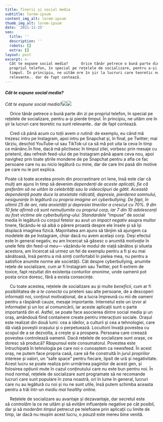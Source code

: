 ```yaml
---
title: Tinerii și social media
subtitle: lorem-ipsum
content_img_alt: lorem-ipsum
thumb_img_alt: lorem-ipsum
date: '2021-11-25'
seo:
  title: ''
  description: ''
  robots: []
  extra: []
layout: post
excerpt: >-
  Cât te expune social media?      Orice tânăr petrece o bună parte din zi pe
  propriul telefon, în special pe rețelele de socializare, pentru a-și pierde
  timpul. În principiu, ne uităm ore în șir la lucruri care teoretic nu sunt
  relevante.. dar de fapt contează.
---
```

#### *Cât te expune social media?*

*Cât te expune social media?*![](https://lh3.googleusercontent.com/jUkAkjG1-wfZp6JS1mPVGClgd6IMe1pl-ARv5ot_qBwY2jFiQJnGc7Ohu61-1EV7z7P-AAyHcUFSg81trKPV4bxjK64FeF11o\_6uolGqhXSjxHG5lG8un_ZVbWd0hGHXdTwmxWI)![](https://lh5.googleusercontent.com/t\_3wrGzlkBqnYP7szwU87LjCsZYRN8OoiYuKXG-EV-k7xyj2ykC519\_1ybiWM8dskbvCq7oSka7OO_WvUaDvjX8\__M7\_6pWFk9vJkAF9Rkof0mKHVv2OnFVKW_lXterTcWlg8J8)

    Orice tânăr petrece o bună parte din zi pe propriul telefon, în special pe rețelele de socializare, pentru a-și pierde timpul. În principiu, ne uităm ore în șir la lucruri care teoretic nu sunt relevante.. dar de fapt contează.

    Cred că până acum cu toții avem *o rutină*: de exemplu, eu când mă trezesc intru pe Instagram, apoi intru pe Snapchat și, în final, pe Twitter; mai târziu, deschid YouTube-ul sau TikTok-ul ca să mă pot uita la ceva în timp ce mănânc.În fine, dacă mă plictisesc în timpul zilei, vorbesc prin mesaje cu prietenii, dau refresh feed-ului de pe Instagram până apare ceva nou, apoi navighez prin toate știrile mondene de pe Snapchat pentru a afla ce fac persoane care nu au nicio legătură cu mine, dar de care îmi pasă din motive pe care nu le pot explica.

Poate că toate acestea provin din procrastinare ori lene, însă este clar că mulți am ajuns în timp să devenim *dependenți de aceste aplicații, fie că preferăm să ne uităm la celebrități sau la videoclipuri de gătit. Această dependență poate duce la anxietate ridicată, depresie, pierderea somnului, nesiguranțe în legătură cu propria imagine ori cyberbullying. De fapt, în ultimii 25 de ani, rata anxietății și depresiei tinerilor a crescut cu 70%. 9 din 10 fete afirmă că sunt nemulțumite cu propriul corp, iar 7 din 10 adolescenți au fost victime ale cyberbullying-ului. Standardele* “impuse” de social media în legătură cu corpul fetelor au avut un *impact negativ* asupra multor tinere, făcându-le să aibă o părere proastă despre ele însele și să își displacă imaginea fizică. Majoritatea am ajuns să tânjim să ajungem ca modelele de pe Instagram, chiar dacă nu avem același corp. Deși efectul este în general negativ, eu am încercat să găsesc o anumită *motivație* în unele fete din feed-ul meu— văzându-le modul de viață sănătos și silueta acestora, am încercat să urmez un fel de exemplu pentru a fi și eu mai sănătoasă, însă pentru a mă simți confortabil în pielea mea, nu pentru a satisfice anumite norme ale societății. Cât despre cyberbullying, anumite rețele de socializare, cum ar fi Instagram sau Twitter, pot fi extrem de toxice, fapt rezultat din existența conturilor *anonime*, unde oamenii pot posta orice doresc, fără a exista consecințe.

    Cu toate acestea, rețelele de socializare au și multe *beneficii*, cum ar fi posibilitatea de *a te conecta* cu prieteni sau alte persoane, de a descoperi informații noi, conținut motivațional, de a lucra împreună cu mii de oameni pentru a răspândi cauze, mesaje importante. Internetul este un izvor al informației și un loc al comunicării, iar aceste aplicații sunt o parte importantă din el. Astfel, se poate face asocierea dintre social media și un oraș, amândouă fiind containere create pentru interacțiuni sociale. Orașul este realizat din două lumi: cea a ideilor, a culturii și cea a tehnologiei, care dă viață poveștii orașului și o perpetuează. Locuitorii învață povestea cu scopul de a se dezvolta, a crește și a prospera. Persoana care creează povestea controlează oamenii. Dacă rețelele de socializare sunt orașe, ce doresc să producă? Răspunsul este consumatorul. Povestea este întruchipată în tehnologia pe care noi o cunoaștem ca newsfeed. În acest oraș, ne putem face propria casă, care să fie construită în jurul propriilor interese și valori, un “safe space” pentru fiecare, lipsit de ură și negativitate. Acest lucru se poate realiza prin urmărirea paginilor de acest gen, și folosirea opțiunii mute în cazul conținutului care nu este bun pentru noi. În mod normal, rețelele de socializare sunt programate să ne recomande lucruri care sunt populare în zona noastră, ori în lume în general, lucruri care nu au legătură cu noi și nu ne sunt utile, însă putem schimba aceasta pentru a trăi într-un *mediu mai healthy online.*

    Rețelele de socializare au avantaje și dezavantaje, dar secretul este să *controlăm* la ce ne uităm și să evităm influențele negative pe cât posibil, dar și să *moderăm timpul* petrecut pe telefoane prin aplicații cu limite de timp, iar dacă nu reușim acest lucru, o *pauză* este mereu bine venită.
